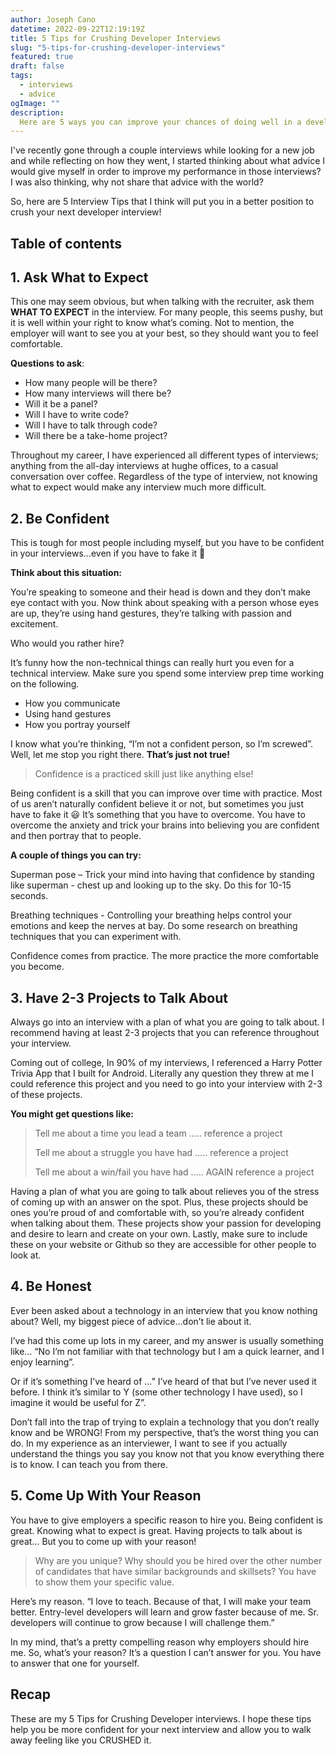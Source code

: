 ```yaml
---
author: Joseph Cano
datetime: 2022-09-22T12:19:19Z
title: 5 Tips for Crushing Developer Interviews
slug: "5-tips-for-crushing-developer-interviews"
featured: true
draft: false
tags:
  - interviews
  - advice
ogImage: ""
description:
  Here are 5 ways you can improve your chances of doing well in a developer interview.
---
```


I've recently gone through a couple interviews while looking for a new job and while reflecting on how they went, I started thinking about what advice I would give myself in order to improve my performance in those interviews? I was also thinking, why not share that advice with the world?

So, here are 5 Interview Tips that I think will put you in a better position to crush your next developer interview!

## Table of contents

## 1. Ask What to Expect

This one may seem obvious, but when talking with the recruiter, ask them **WHAT TO EXPECT** in the interview.  For many people, this seems pushy, but it is well within your right to know what’s coming. Not to mention, the employer will want to see you at your best, so they should want you to feel comfortable.

**Questions to ask**:

- How many people will be there?
- How many interviews will there be?
- Will it be a panel?
- Will I have to write code?
- Will I have to talk through code?
- Will there be a take-home project?
  
Throughout my career, I have experienced all different types of interviews; anything from the all-day interviews at hughe offices, to a casual conversation over coffee. Regardless of the type of interview, not knowing what to expect would make any interview much more difficult.

## 2. Be Confident

This is tough for most people including myself, but you have to be confident in your interviews…even if you have to fake it 🤣

**Think about this situation:**

You’re speaking to someone and their head is down and they don’t make eye contact with you. Now think about speaking with a person whose eyes are up, they’re using hand gestures, they’re talking with passion and excitement.

Who would you rather hire?

It’s funny how the non-technical things can really hurt you even for a technical interview. Make sure you spend some interview prep time working on the following.

- How you communicate
- Using hand gestures
- How you portray yourself

I know what you’re thinking, “I’m not a confident person, so I’m screwed”. Well, let me stop you right there. **That’s just not true!**

> Confidence is a practiced skill just like anything else!

Being confident is a skill that you can improve over time with practice. Most of us aren’t naturally confident believe it or not, but sometimes you just have to fake it 😃 It’s something that you have to overcome. You have to overcome the anxiety and trick your brains into believing you are confident and then portray that to people.

**A couple of things you can try:**

Superman pose – Trick your mind into having that confidence by standing like superman - chest up and looking up to the sky. Do this for 10-15 seconds.

Breathing techniques - Controlling your breathing helps control your emotions and keep the nerves at bay. Do some research on breathing techniques that you can experiment with.

Confidence comes from practice. The more practice the more comfortable you become.

## 3. Have 2-3 Projects to Talk About

Always go into an interview with a plan of what you are going to talk about. I recommend having at least 2-3 projects that you can reference throughout your interview.

Coming out of college, In 90% of my interviews, I referenced a Harry Potter Trivia App that I built for Android. Literally any question they threw at me I could reference this project and you need to go into your interview with 2-3 of these projects.

**You might get questions like:**

> Tell me about a time you lead a team ….. reference a project
>
> Tell me about a struggle you have had ….. reference a project
>
> Tell me about a win/fail you have had ….. AGAIN reference a project

Having a plan of what you are going to talk about relieves you of the stress of coming up with an answer on the spot. Plus, these projects should be ones you’re proud of and comfortable with, so you’re already confident when talking about them.  These projects show your passion for developing and desire to learn and create on your own. Lastly, make sure to include these on your website or Github so they are accessible for other people to look at.

## 4. Be Honest

Ever been asked about a technology in an interview that you know nothing about? Well, my biggest piece of advice…don’t lie about it.

I’ve had this come up lots in my career, and my answer is usually something like… “No I’m not familiar with that technology but I am a quick learner, and I enjoy learning”.

Or if it’s something I’ve heard of …” I’ve heard of that but I’ve never used it before. I think it’s similar to Y (some other technology I have used), so I imagine it would be useful for Z”.

Don’t fall into the trap of trying to explain a technology that you don’t really know and be WRONG! From my perspective, that’s the worst thing you can do. In my experience as an interviewer, I want to see if you actually understand the things you say you know not that you know everything there is to know. I can teach you from there.

## 5. Come Up With Your Reason

You have to give employers a specific reason to hire you. Being confident is great. Knowing what to expect is great. Having projects to talk about is great… But you to come up with your reason!

> Why are you unique? Why should you be hired over the other number of candidates that have similar backgrounds and skillsets? You have to show them your specific value.

Here’s my reason. “I love to teach. Because of that, I will make your team better. Entry-level developers will learn and grow faster because of me. Sr. developers will continue to grow because I will challenge them.”

In my mind, that’s a pretty compelling reason why employers should hire me. So, what’s your reason? It’s a question I can’t answer for you. You have to answer that one for yourself.

## Recap

These are my 5 Tips for Crushing Developer interviews. I hope these tips help you be more confident for your next interview and allow you to walk away feeling like you CRUSHED it.
